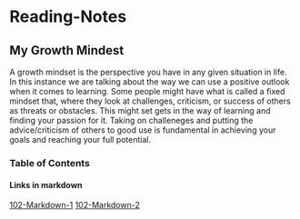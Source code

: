 # Reading-Notes

## My Growth Mindest
  A growth mindset is the perspective you have in any given situation in life. In this instance we are talking about the way we can use a positive outlook when it comes to learning. Some people might have what is called a fixed mindset that, where they look at challenges, criticism, or success of others as threats or obstacles. This might set gets in the way of learning and finding your passion for it. Taking on challeneges and putting the advice/criticism of others to good use is fundamental in achieving your goals and reaching your full potential.

### Table of Contents

#### Links in markdown

[102-Markdown-1](reading-notes-01.md)
[102-Markdown-2](reading-notes-02.md)
